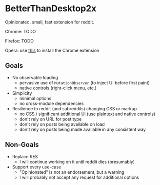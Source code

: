 # BetterThanDesktop2x

Opinionated, small, fast extension for reddit.

Chrome: TODO

Firefox: TODO

Opera: use [this](https://addons.opera.com/en/extensions/details/download-chrome-extension-9/) to install the Chrome extension

## Goals

- No observable loading
  - pervasive use of `MutationObserver` (to inject UI before first paint)
  - native controls (right-click menu, etc.)
- Simplicity
  - minimal options
  - no cross-module dependencies
- Resilience to reddit (and subreddits) changing CSS or markup
  - no CSS / significant additional UI (use plaintext and native controls)
  - don't rely on URL for post type
  - don't rely on posts being available on load
  - don't rely on posts being made available in any consistent way

## Non-Goals

- Replace RES
  - I will continue working on it until reddit dies (presumably)
- Support every use-case
  - "Opinionated" is not an endorsement, but a warning
  - I will probably not accept any request for additional options
